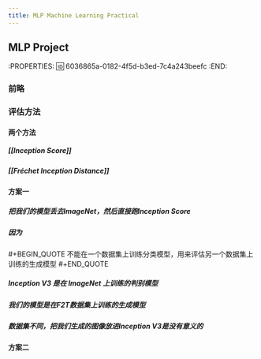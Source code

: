```yaml
---
title: MLP Machine Learning Practical
---
```


## MLP Project
:PROPERTIES:
:id: 6036865a-0182-4f5d-b3ed-7c4a243beefc
:END:
### 前略
### 评估方法
#### 两个方法
##### [[Inception Score]]
##### [[Fréchet Inception Distance]]
#### 方案一
##### 把我们的模型丢去ImageNet，然后直接跑Inception Score
##### 因为
#+BEGIN_QUOTE
不能在一个数据集上训练分类模型，用来评估另一个数据集上训练的生成模型
#+END_QUOTE
##### Inception V3 是在 ImageNet 上训练的判别模型
##### 我们的模型是在F2T数据集上训练的生成模型
##### 数据集不同，把我们生成的图像放进Inception V3是没有意义的
#### 方案二
#####
